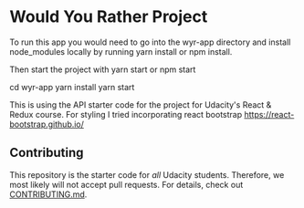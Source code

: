 # Would You Rather Project

To run this app you would need to go into the wyr-app directory and install node_modules locally by running yarn install or npm install.

Then start the project with yarn start or npm start

cd wyr-app
yarn install
yarn start

This is using the API starter code for the  project for Udacity's React & Redux course.
For styling I tried incorporating react bootstrap https://react-bootstrap.github.io/

## Contributing

This repository is the starter code for *all* Udacity students. Therefore, we most likely will not accept pull requests. For details, check out [CONTRIBUTING.md](https://github.com/udacity/reactnd-project-would-you-rather-starter/blob/master/CONTRIBUTING.md).
